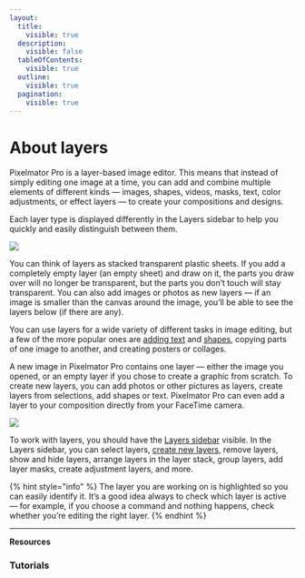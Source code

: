 ```yaml
---
layout:
  title:
    visible: true
  description:
    visible: false
  tableOfContents:
    visible: true
  outline:
    visible: true
  pagination:
    visible: true
---
```


# About layers

Pixelmator Pro is a layer-based image editor. This means that instead of simply editing one image at a time, you can add and combine multiple elements of different kinds — images, shapes, videos, masks, text, color adjustments, or effect layers — to create your compositions and designs.

Each layer type is displayed differently in the Layers sidebar to help you quickly and easily distinguish between them.

![](https://help.pixelmator.com/pixelmator-pro/3.5/assets/English/1653045214000.png)

You can think of layers as stacked transparent plastic sheets. If you add a completely empty layer (an empty sheet) and draw on it, the parts you draw over will no longer be transparent, but the parts you don’t touch will stay transparent. You can also add images or photos as new layers — if an image is smaller than the canvas around the image, you’ll be able to see the layers below (if there are any).

You can use layers for a wide variety of different tasks in image editing, but a few of the more popular ones are [adding text](.gitbook/assets/925) and [shapes](.gitbook/assets/774), copying parts of one image to another, and creating posters or collages.

A new image in Pixelmator Pro contains one layer — either the image you opened, or an empty layer if you chose to create a graphic from scratch. To create new layers, you can add photos or other pictures as layers, create layers from selections, add shapes or text. Pixelmator Pro can even add a layer to your composition directly from your FaceTime camera.

![](https://help.pixelmator.com/pixelmator-pro/3.5/assets/English/1652705362000.jpeg)

To work with layers, you should have the [Layers sidebar](https://about/support/guide/pixelmator-pro/#glossary) visible. In the Layers sidebar, you can select layers, [create new layers](.gitbook/assets/659), remove layers, show and hide layers, arrange layers in the layer stack, group layers, add layer masks, create adjustment layers, and more.

{% hint style="info" %}
The layer you are working on is highlighted so you can easily identify it. It’s a good idea always to check which layer is active — for example, if you choose a command and nothing happens, check whether you’re editing the right layer.
{% endhint %}

***

**Resources**

### Tutorials
